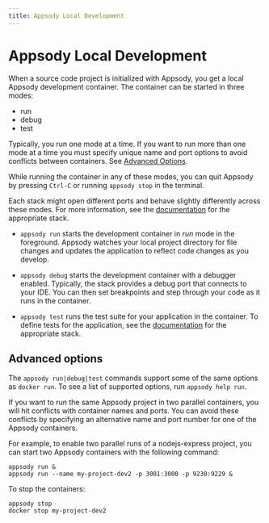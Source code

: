 ```yaml
---
title: Appsody Local Development
---
```


# Appsody Local Development

When a source code project is initialized with Appsody, you get a local Appsody development container. The container can be started in three modes:

- run
- debug
- test

Typically, you run one mode at a time. If you want to run more than one mode at a time you must specify unique name and port options to avoid conflicts between containers. See [Advanced Options](#advanced-options).

While running the container in any of these modes, you can quit Appsody by pressing `Ctrl-C` or running `appsody stop` in the terminal.

Each stack might open different ports and behave slightly differently across these modes. For more information, see the [documentation](https://github.com/appsody/stacks/tree/master/incubator) for the appropriate stack.

- `appsody run` starts the development container in *run* mode in the foreground. Appsody watches your local project directory for file changes and updates the application to reflect code changes as you develop.

- `appsody debug` starts the development container with a debugger enabled. Typically, the stack provides a debug port that connects to your IDE. You can then set breakpoints and step through your code as it runs in the container.

- `appsody test` runs the test suite for your application in the container. To define tests for the application, see the [documentation](https://github.com/appsody/stacks/tree/master/incubator) for the appropriate stack.

## Advanced options

The `appsody run|debug|test` commands support some of the same options as `docker run`. To see a list of supported options, run `appsody help run`.

If you want to run the same Appsody project in two parallel containers, you will hit conflicts with container names and ports. You can avoid these conflicts by specifying an alternative name and port number for one of the Appsody containers.

For example, to enable two parallel runs of a nodejs-express project, you can start two Appsody containers with the following command:
```
appsody run &
appsody run --name my-project-dev2 -p 3001:3000 -p 9230:9229 &
```

To stop the containers:
```
appsody stop
docker stop my-project-dev2
```
